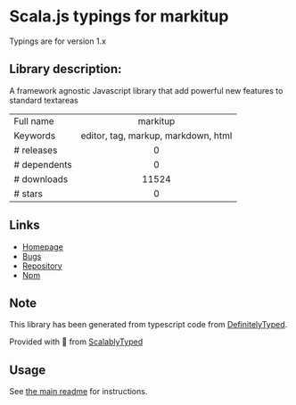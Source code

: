 
# Scala.js typings for markitup

Typings are for version 1.x

## Library description:
A framework agnostic Javascript library that add powerful new features to standard textareas

|                    |                 |
| ------------------ | :-------------: |
| Full name          | markitup |
| Keywords           | editor, tag, markup, markdown, html |
| # releases         | 0 |
| # dependents       | 0 |
| # downloads        | 11524 |
| # stars            | 0 |

## Links
- [Homepage](http://markitup.jaysalvat.com)
- [Bugs](https://github.com/jaysalvat/markitup/issues)
- [Repository](https://github.com/jaysalvat/markitup)
- [Npm](https://www.npmjs.com/package/markitup)
    


## Note
This library has been generated from typescript code from [DefinitelyTyped](https://definitelytyped.org).

Provided with :purple_heart: from [ScalablyTyped](https://github.com/oyvindberg/ScalablyTyped)

## Usage
See [the main readme](../../readme.md) for instructions.


